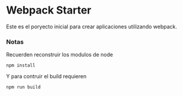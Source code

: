 # Webpack Starter
Este es el poryecto inicial para crear aplicaciones utilizando webpack.

### Notas
Recuerden reconstruir los modulos de node
``````
npm install
``````
Y para contruir el build requieren
``````
npm run build
``````
